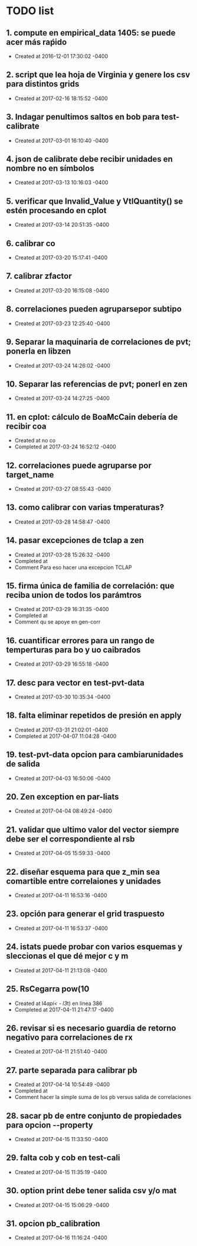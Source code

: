 # TODO list
## 1. compute en empirical_data 1405: se puede acer más raṕido
- Created at   2016-12-01 17:30:02 -0400

## 2. script que lea hoja de Virginia y genere los csv para distintos grids
- Created at   2017-02-16 18:15:52 -0400

## 3. Indagar penultimos saltos en bob para test-calibrate
- Created at   2017-03-01 16:10:40 -0400

## 4. json de calibrate debe recibir unidades en nombre no en símbolos
- Created at   2017-03-13 10:16:03 -0400

## 5. verificar que Invalid_Value y VtlQuantity() se estén procesando en cplot
- Created at   2017-03-14 20:51:35 -0400

## 6. calibrar co
- Created at   2017-03-20 15:17:41 -0400

## 7. calibrar zfactor
- Created at   2017-03-20 16:15:08 -0400

## 8. correlaciones pueden agruparsepor subtipo
- Created at   2017-03-23 12:25:40 -0400

## 9. Separar la maquinaria de correlaciones de pvt; ponerla en libzen
- Created at   2017-03-24 14:26:02 -0400

## 10. Separar las referencias de pvt; ponerl en zen
- Created at   2017-03-24 14:27:25 -0400

## 11. en cplot: cálculo de BoaMcCain debería de recibir coa
- Created at    no co
- Completed at 2017-03-24 16:52:12 -0400

## 12. correlaciones puede agruparse por target_name
- Created at   2017-03-27 08:55:43 -0400

## 13. como calibrar con varias tmperaturas?
- Created at   2017-03-28 14:58:47 -0400

## 14. pasar excepciones de tclap a zen
- Created at   2017-03-28 15:26:32 -0400
- Completed at 
- Comment      Para eso hacer una excepcion TCLAP

## 15. firma única de familia de correlación: que reciba union de todos los parámtros
- Created at   2017-03-29 16:31:35 -0400
- Completed at 
- Comment      qu se apoye en gen-corr

## 16. cuantificar errores para un rango de temperturas para bo y uo caibrados
- Created at   2017-03-29 16:55:18 -0400

## 17. desc para vector en test-pvt-data
- Created at   2017-03-30 10:35:34 -0400

## 18. falta eliminar repetidos de presión en apply
- Created at   2017-03-31 21:02:01 -0400
- Completed at 2017-04-07 11:04:28 -0400

## 19. test-pvt-data opcion para cambiarunidades de salida
- Created at   2017-04-03 16:50:06 -0400

## 20. Zen exception en par-liats
- Created at   2017-04-04 08:49:24 -0400

## 21. validar que ultimo valor del vector siempre debe ser el correspondiente al rsb
- Created at   2017-04-05 15:59:33 -0400

## 22. diseñar esquema para que z_min sea comartible entre correlaiones y unidades
- Created at   2017-04-11 16:53:16 -0400

## 23. opción para generar el grid traspuesto
- Created at   2017-04-11 16:53:37 -0400

## 24. istats puede probar con varios esquemas y sleccionas el que dé mejor c y m
- Created at   2017-04-11 21:13:08 -0400

## 25. RsCegarra pow(10
- Created at    l4*api< - l3*t) en linea 386
- Completed at 2017-04-11 21:47:17 -0400

## 26. revisar si es necesario guardia de retorno negativo para correlaciones de rx
- Created at   2017-04-11 21:51:40 -0400

## 27. parte separada para calibrar pb
- Created at   2017-04-14 10:54:49 -0400
- Completed at 
- Comment      hacer la simple suma de los pb versus salida de correlaciones

## 28. sacar pb de entre conjunto de propiedades para opcion --property
- Created at   2017-04-15 11:33:50 -0400

## 29. falta cob y cob en test-cali
- Created at   2017-04-15 11:35:19 -0400

## 30. option print debe tener salida csv y/o mat
- Created at   2017-04-15 15:06:29 -0400

## 31. opcion pb_calibration
- Created at   2017-04-16 11:16:24 -0400

